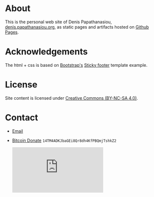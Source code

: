 # About

This is the personal web site of Denis Papathanasiou, [denis.papathanasiou.org](http://denis.papathanasiou.org), as static pages and artifacts hosted on [Github Pages](https://pages.github.com/).

# Acknowledgements

The html + css is based on [Bootstrap's](http://getbootstrap.com/) [Sticky footer](http://getbootstrap.com/docs/4.0/examples/sticky-footer/) template example.

# License

Site content is licensed under [Creative Commons (BY-NC-SA 4.0)](http://creativecommons.org/licenses/by-nc-sa/4.0/).

# Contact

* [Email](mailto:denis@papathanasiou.org)
* <a href="bitcoin:14TM4ADKJbaGEi8Qr8dh4KfPBQmjTshkZ2">Bitcoin Donate</a> `14TM4ADKJbaGEi8Qr8dh4KfPBQmjTshkZ2`

  ![QR code](https://bitref.com/qr.php?data=14TM4ADKJbaGEi8Qr8dh4KfPBQmjTshkZ2)
